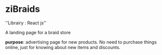 # ziBraids
''Librairy : React js''

A landing page for a braid store

<strong>purpose</strong>: advertising page for new products.
No need to purchase things online, just for knowing about new items and discounts.


